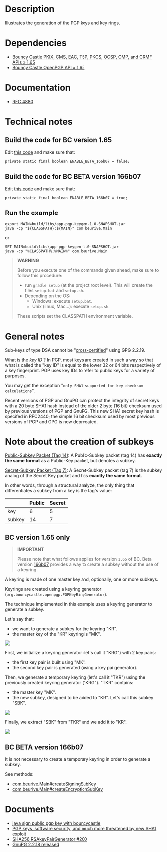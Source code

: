 # Description

Illustrates the generation of the PGP keys and key rings.

# Dependencies

* [Bouncy Castle PKIX, CMS, EAC, TSP, PKCS, OCSP, CMP, and CRMF APIs » 1.65](https://mvnrepository.com/artifact/org.bouncycastle/bcpkix-jdk15to18/1.65)
* [Bouncy Castle OpenPGP API » 1.65](https://mvnrepository.com/artifact/org.bouncycastle/bcpg-jdk15to18/1.65)

# Documentation

* [RFC 4880](https://tools.ietf.org/html/rfc4880)

# Technical notes

## Build the code for BC version 1.65

Edit [this code](src/main/java/com/beurive/Main.java) and make sure that:

    private static final boolean ENABLE_BETA_166b07 = false;
    
## Build the code for BC BETA version 166b07

Edit [this code](src/main/java/com/beurive/Main.java) and make sure that:

    private static final boolean ENABLE_BETA_166b07 = true;

## Run the example

    export MAIN=build/libs/app-pgp-keygen-1.0-SNAPSHOT.jar
    java -cp "${CLASSPATH}:${MAIN}" com.beurive.Main

or

    SET MAIN=build\libs\app-pgp-keygen-1.0-SNAPSHOT.jar
    java -cp "%CLASSPATH%;%MAIN%" com.beurive.Main

> **WARNING**
>
> Before you execute one of the commands given ahead, make sure to follow this procedure:
>
> * run `gradle setup` (at the project root level). This will create the files `setup.bat` and `setup.sh`.
> * Depending on the OS:
>   * Windows: execute `setup.bat`.
>   * Unix (linux, Mac...): execute `setup.sh`.
>
> These scripts set the CLASSPATH environment variable.

# General notes

Sub-keys of type DSA cannot be "[cross-certified](../doc/cross-certify.md)" using GPG 2.2.19.

What is the _key ID_ ? In PGP, most keys are created in such a way so that what is called the "key ID" is equal to the
lower 32 or 64 bits respectively of a key fingerprint. PGP uses key IDs to refer to public keys for a variety of purposes.

You may get the exception "`only SHA1 supported for key checksum calculations`".

Recent versions of PGP and GnuPG can protect the integrity of secret keys with a 20 byte SHA1
hash instead of the older 2 byte (16 bit) checksum used by previous versions of PGP and GnuPG.
This new SHA1 secret key hash is specifed in RFC2440; the simple 16 bit checksum used by most
previous versions of PGP and GPG is now deprecated.  

# Note about the creation of subkeys

[Public-Subkey Packet (Tag 14)](https://tools.ietf.org/html/rfc4880#section-5.5.1.2): A Public-Subkey packet (tag 14)
has **exactly the same format** as a Public-Key packet, but denotes a subkey.

[Secret-Subkey Packet (Tag 7)](https://tools.ietf.org/html/rfc4880#section-5.5.1.4): A Secret-Subkey packet (tag 7) is
the subkey analog of the Secret Key packet and has **exactly the same format**.

In other words, through a structural analyze, the only thing that differentiates a subkey from a key is the tag's value:

|        | Public | Secret |
|--------|--------|--------|
| key    | 6      | 5      |
| subkey | 14     | 7      |

## BC version 1.65 only

> **IMPORTANT**
>
> Please note that what follows applies for version `1.65` of BC.
> Beta version [166b07](https://downloads.bouncycastle.org/betas/) provides a way to create a subkey without the use of a keyring. 

A keyring is made of one master key and, optionally, one or more subkeys. 

Keyrings are created using a keyring generator (`org.bouncycastle.openpgp.PGPKeyRingGenerator`).

The technique implemented in this example uses a keyring generator to generate a subkey.

Let's say that:
* we want to generate a subkey for the keyring "KR".
* the master key of the "KR" keyring is "MK".

![](doc/kr-before.svg)

First, we initialize a keyring generator (let's call it "KRG") with 2 key pairs:
* the first key pair is built using "MK".
* the second key pair is generated (using a key pai generator).

Then, we generate a temporary keyring (let's call it "TKR") using the previously created keyring generator ("KRG").
"TKR" contains:
* the master key "MK".
* the new subkey, designed to be added to "KR". Let's call this subkey "SBK".

![](doc/kr-middle.svg)

Finally, we extract "SBK" from "TKR" and we add it to "KR".

![](doc/kr-after.svg)

## BC BETA version 166b07

It is not necessary to create a temporary keyring in order to generate a subkey.

See methods:

* [com.beurive.Main#createSigningSubKey](src/main/java/com/beurive/Main.java)
* [com.beurive.Main#createEncryptionSubKey](src/main/java/com/beurive/Main.java)

# Documents

* [java sign public pgp key with bouncycastle](https://stackoverflow.com/questions/28591684/java-sign-public-pgp-key-with-bouncycastle)
* [PGP keys, software security, and much more threatened by new SHA1 exploit](https://arstechnica.com/information-technology/2020/01/pgp-keys-software-security-and-much-more-threatened-by-new-sha1-exploit/)
* [SHA256 RSAkeyPairGenerator #200](https://github.com/bcgit/bc-java/issues/200)
* [GnuPG 2.2.18 released](https://lists.gnupg.org/pipermail/gnupg-devel/2019-November/034487.html)
